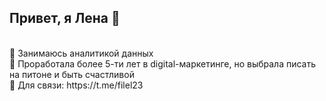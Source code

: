 ## Привет, я Лена 👋
<br>
🔹 Занимаюсь аналитикой данных <br>
🔹 Проработала более 5-ти лет в digital-маркетинге, но выбрала писать на питоне и быть счастливой <br>
🔹 Для связи: https://t.me/filel23 <br>


<!--
**tagelmich/tagelmich** is a ✨ _special_ ✨ repository because its `README.md` (this file) appears on your GitHub profile.

Here are some ideas to get you started:

- 🔭 I’m currently working on ...
- 🌱 I’m currently learning ...
- 👯 I’m looking to collaborate on ...
- 🤔 I’m looking for help with ...
- 💬 Ask me about ...
- 📫 How to reach me: ...
- 😄 Pronouns: ...
- ⚡ Fun fact: ...
-->

